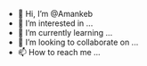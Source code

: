 - 👋 Hi, I’m @Amankeb
- 👀 I’m interested in ...
- 🌱 I’m currently learning ...
- 💞️ I’m looking to collaborate on ...
- 📫 How to reach me ...

<!---
Amankeb/Amankeb is a ✨ special ✨ repository because its `README.md` (this file) appears on your GitHub profile.
You can click the Preview link to take a look at your changes.
--->
